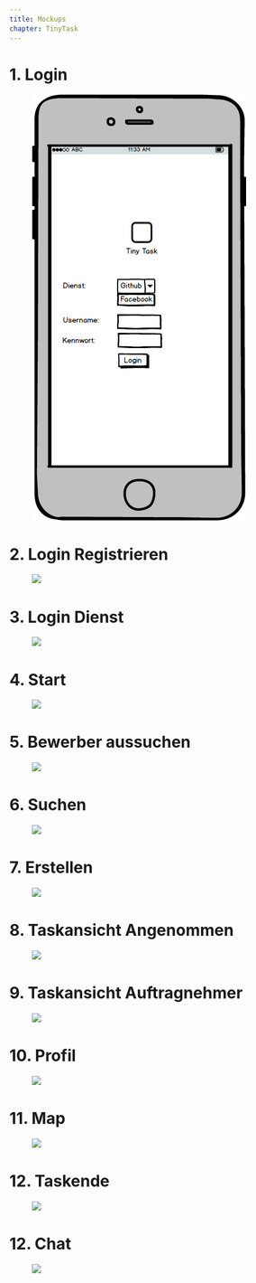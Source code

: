 ```yaml
---
title: Mockups
chapter: TinyTask
---
```


# 1\. Login

<figure id="login">
  <img src="./images/login.png">
</figure>

# 2\. Login Registrieren

<figure id="login_reg">
  <img src="./images/login_registrieren.png">
</figure>

# 3\. Login Dienst

<figure id="login_alt">
  <img src="./images/login_alternativ.png">
</figure>

# 4\. Start

<figure id="start">
  <img src="./images/Start.png">
</figure>

# 5\. Bewerber aussuchen

<figure id="bewerb_suchen">
  <img src="./images/Bewerber_aussuchen.png">
</figure>

# 6\. Suchen

<figure id="suchen">
  <img src="./images/Suchen.png">
</figure>

# 7\. Erstellen

<figure id="erstellen">
  <img src="./images/Erstellen.png">
</figure>

# 8\. Taskansicht Angenommen

<figure id="taskansicht_angenommen">
  <img src="./images/Taskansicht_Angenommen.png">
</figure>

# 9\. Taskansicht Auftragnehmer

<figure id="taskansicht_AN">
  <img src="./images/Taskansicht_AN.png">
</figure>

# 10\. Profil

<figure id="profil">
  <img src="./images/Profil.png">
</figure>

# 11\. Map

<figure id="map">
  <img src="./images/Map.png">
</figure>

# 12\. Taskende

<figure id="taskende">
  <img src="./images/Taskende.png">
</figure>

# 12\. Chat

<figure id="chat">
  <img src="./images/Chat.png">
</figure>

